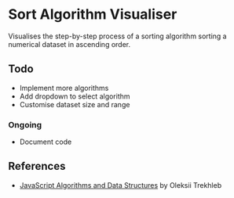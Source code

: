 # Sort Algorithm Visualiser

Visualises the step-by-step process of a sorting algorithm sorting a numerical dataset in ascending order.

## Todo

- Implement more algorithms
- Add dropdown to select algorithm
- Customise dataset size and range

### Ongoing

- Document code

## References

- [JavaScript Algorithms and Data Structures](https://github.com/trekhleb/javascript-algorithms/tree/master/src/algorithms/sorting) by Oleksii Trekhleb
